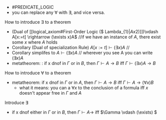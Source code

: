 - #PREDICATE_LOGIC 
- you can replace any $\forall$ with $\exists$, and vice versa.

How to introduce $\exists$ to a theorem
- (Dual of [[logical_axiom#First-Order Logic ($ Lambda_{1}$|Ax2)]])$\vdash A[x:=t] \rightarrow (\exists x)A$   //if we have an instance of $A$, there exist some $x$ where $A$ holds
- Corollary (Dual of specialization Rule) $A[x:=t]\vdash (\exists x)A$ // 
- Corollary simplifes to $A \vdash (\exists x)A$ // wherever you see A you can write $(\exists x)A$
- metatheorem: : if x dnof in $\Gamma$ or in $B$, then $\Gamma \vdash A \rightarrow B$ iff $\Gamma \vdash (\exists x)A \rightarrow B$ 

How to introduce $\forall$ to a theorem
- metatheorem: if x dnof in $\Gamma$ or in $A$, then $\Gamma \vdash A \rightarrow B$ iff $\Gamma \vdash A \rightarrow (\forall x)B$ 
	- what it means: you can a $\forall x$ to the conclusion of a formula iff $x$ doesn't appear free in $\Gamma$ and $A$ 

Introduce $\exists$ 
- if x dnof either in $\Gamma$ or in $B$, then $\Gamma \vdash A \rightarrow$ iff $\Gamma \vdash (\exists) $
